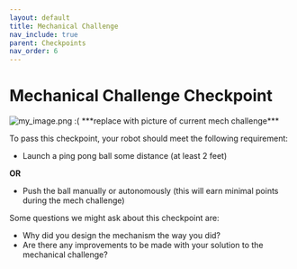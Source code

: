 ```yaml
---
layout: default
title: Mechanical Challenge
nav_include: true
parent: Checkpoints
nav_order: 6
---
```

# Mechanical Challenge Checkpoint

<img src="{{ '/_assets/images/my_image.png' | prepend: site.baseurl }}" alt="my_image.png :(">
***replace with picture of current mech challenge***

To pass this checkpoint, your robot should meet the following requirement:

* Launch a ping pong ball some distance (at least 2 feet)

**OR**

* Push the ball manually or autonomously (this will earn minimal points during the mech challenge)

Some questions we might ask about this checkpoint are:

* Why did you design the mechanism the way you did?
* Are there any improvements to be made with your solution to the mechanical challenge?